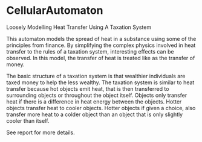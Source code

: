 # CellularAutomaton
Loosely Modelling Heat Transfer Using A Taxation System

This automaton models the spread of heat in a substance using some of the principles from finance. By simplifying the complex physics involved in heat transfer to the rules of a taxation system, interesting effects can be observed. In this model, the transfer of heat is treated like as the transfer of money. 

The basic structure of a taxation system is that wealthier individuals are taxed money to help the less wealthy. The taxation system is similar to heat transfer because hot objects emit heat, that is then transferred to surrounding objects or throughout the object itself. Objects only transfer heat if there is a difference in heat energy between the objects. Hotter objects transfer heat to cooler objects. Hotter objects if given a choice, also transfer more heat to a colder object than an object that is only slightly cooler than itself.

See report for more details.



